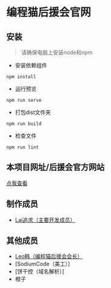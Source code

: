 # 编程猫后援会官网

## 安装

> 请确保电脑上安装node和npm

* 安装依赖组件
```
npm install
```

* 运行预览
```
npm run serve
```

* 打包dist文件夹
```
npm run build
```

* 检查文件
```
npm run lint
```

## 本项目网址/后援会官方网站
[点我查看](http://www.codemaohyh.cn)

## 制作成员
* [Lai追求（主要开发成员）](https://github.com/LaiPursuit)

## 其他成员
* [Leo韩（编程猫后援会会长）](https://shequ.codemao.cn/user/1379069) 
* [SodiumCode（美工）]
* [饼干控（域名解析）]
* 橙子
